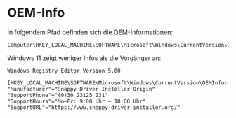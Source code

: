 # OEM-Info

In folgendem Pfad befinden sich die OEM-Informationen:
```
Computer\HKEY_LOCAL_MACHINE\SOFTWARE\Microsoft\Windows\CurrentVersion\OEMInformation
```

Windows 11 zeigt weniger Infos als die Vorgänger an:

```
Windows Registry Editor Version 5.00

[HKEY_LOCAL_MACHINE\SOFTWARE\Microsoft\Windows\CurrentVersion\OEMInformation]
"Manufacturer"="Snappy Driver Installer Origin"
"SupportPhone"="(0)30 23125 231"
"SupportHours"="Mo–Fr: 9:00 Uhr – 18:00 Uhr"
"SupportURL"="https://www.snappy-driver-installer.org/"

```
